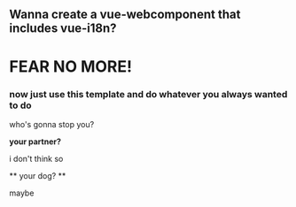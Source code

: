 ## Wanna create a vue-webcomponent that includes vue-i18n?

# FEAR NO MORE!

### now just use this template and do whatever you always wanted to do

who's gonna stop you?

**your partner?**

i don't think so

** your dog? **

maybe


